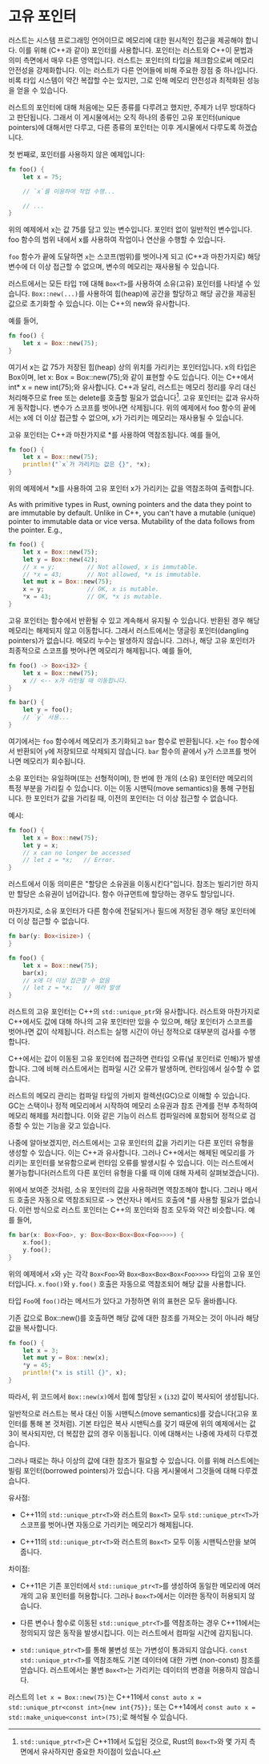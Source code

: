 # 고유 포인터 

러스트는 시스템 프로그래밍 언어이므로 메모리에 대한 원시적인 접근을 제공해야 합니다. 이를
위해 (C++과 같이) 포인터를 사용합니다. 포인터는 러스트와 C++이 문법과 의미 측면에서 매우
다른 영역입니다. 러스트는 포인터의 타입을 체크함으로써 메모리 안전성을 강제화합니다. 이는
러스트가 다른 언어들에 비해 주요한 장점 중 하나입니다. 비록 타입 시스템이 약간 복잡할 수는
있지만, 그로 인해 메모리 안전성과 최적화된 성능을 얻을 수 있습니다.

러스트의 포인터에 대해 처음에는 모든 종류를 다루려고 했지만, 주제가 너무 방대하다고 
판단됩니다. 그래서 이 게시물에서는 오직 하나의 종류인 고유 포인터(unique pointers)에
대해서만 다루고, 다른 종류의 포인터는 이후 게시물에서 다루도록 하겠습니다.

첫 번째로, 포인터를 사용하지 않은 예제입니다:

```rust
fn foo() {
    let x = 75;

    // `x`를 이용하여 작업 수행...

    // ...
}
```

위의 예제에서 x는 값 75를 담고 있는 변수입니다. 포인터 없이 일반적인 변수입니다. foo 
함수의 범위 내에서 x를 사용하여 작업이나 연산을 수행할 수 있습니다.

`foo` 함수가 끝에 도달하면 `x`는 스코프(범위)를 벗어나게 되고 (C++과 마찬가지로) 해당 변수에
더 이상 접근할 수 없으며, 변수의 메모리는 재사용될 수 있습니다.

러스트에서는 모든 타입 `T`에 대해 `Box<T>`를 사용하여 소유(고유) 포인터를 나타낼 수 
있습니다. `Box::new(...)`를 사용하여 힙(heap)에 공간을 할당하고 해당 공간을 제공된 값으로
초기화할 수 있습니다. 이는 C++의 new와 유사합니다. 

예를 들어,
```rust
fn foo() {
    let x = Box::new(75);
}
```

여기서 x는 값 75가 저장된 힙(heap) 상의 위치를 가리키는 포인터입니다. x의 타입은 Box<i32>이며, let x: Box<i32> = Box::new(75);와 같이 표현할 수도 있습니다. 이는 C++에서 int* x = new int(75);와 유사합니다. C++과 달리, 러스트는 메모리 정리를 우리 대신 처리해주므로 free 또는 delete를 호출할 필요가 없습니다[^1]. 고유 포인터는 값과 유사하게 동작합니다. 변수가 스코프를 벗어나면 삭제됩니다. 위의 예제에서 foo 함수의 끝에서는 x에 더 이상 접근할 수 없으며, x가 가리키는 메모리는 재사용될 수 있습니다.

고유 포인터는 C++과 마찬가지로 *를 사용하여 역참조됩니다. 예를 들어,
```rust
fn foo() {
    let x = Box::new(75);
    println!("`x`가 가리키는 값은 {}", *x);
}
```

위의 예제에서 *x를 사용하여 고유 포인터 x가 가리키는 값을 역참조하여 출력합니다.

As with primitive types in Rust, owning pointers and the data they point to are
immutable by default. Unlike in C++, you can't have a mutable (unique) pointer to
immutable data or vice versa. Mutability of the data follows from the pointer.
E.g.,

```rust
fn foo() {
    let x = Box::new(75);
    let y = Box::new(42);
    // x = y;         // Not allowed, x is immutable.
    // *x = 43;       // Not allowed, *x is immutable.
    let mut x = Box::new(75);
    x = y;            // OK, x is mutable.
    *x = 43;          // OK, *x is mutable.
}
```
고유 포인터는 함수에서 반환될 수 있고 계속해서 유지될 수 있습니다. 반환된 경우 해당 
메모리는 해제되지 않고 이동합니다. 그래서 러스트에서는 댕글링 포인터(dangling pointers)가
없습니다. 메모리 누수는 발생하지 않습니다. 그러나, 해당 고유 포인터가 최종적으로 스코프를
벗어나면 메모리가 해제됩니다. 예를 들어,

```rust
fn foo() -> Box<i32> {
    let x = Box::new(75);
    x // <-- x가 리턴될 때 이동합니다.  
}

fn bar() {
    let y = foo();
    // `y` 사용...
}
```

여기에서는 `foo` 함수에서 메모리가 초기화되고 `bar` 함수로 반환됩니다. `x`는 `foo` 함수에서 
반환되어 `y`에 저장되므로 삭제되지 않습니다. `bar` 함수의 끝에서 `y`가 스코프를 벗어나면 
메모리가 회수됩니다.

소유 포인터는 유일하며(또는 선형적이며), 한 번에 한 개의 (소유) 포인터만 메모리의 특정
부분을 가리킬 수 있습니다. 이는 이동 시맨틱(move semantics)을 통해 구현됩니다. 한 포인터가
값을 가리킬 때, 이전의 포인터는 더 이상 접근할 수 없습니다. 

예시:

```rust
fn foo() {
    let x = Box::new(75);
    let y = x;
    // x can no longer be accessed
    // let z = *x;   // Error.
}
```

러스트에서 이동 의미론은 "할당은 소유권을 이동시킨다"입니다. 참조는 빌리기만 하지만 
할당은 소유권이 넘어갑니다. 함수 아규먼트에 할당하는 경우도 할당입니다.  

마찬가지로, 소유 포인터가 다른 함수에 전달되거나 필드에 저장된 경우 해당 포인터에 더 이상
접근할 수 없습니다.

```rust
fn bar(y: Box<isize>) {
}

fn foo() {
    let x = Box::new(75);
    bar(x);
    // x에 더 이상 접근할 수 없음
    // let z = *x;   // 에러 발생
}
```

러스트의 고유 포인터는 C++의 `std::unique_ptr`와 유사합니다. 러스트와 마찬가지로 C++에서도
값에 대해 하나의 고유 포인터만 있을 수 있으며, 해당 포인터가 스코프를 벗어나면 값이
삭제됩니다. 러스트는 실행 시간이 아닌 정적으로 대부분의 검사를 수행합니다. 

C++에서는 값이 이동된 고유 포인터에 접근하면 런타임 오류(널 포인터로 인해)가 발생합니다.
그에 비해 러스트에서는 컴파일 시간 오류가 발생하며, 런타임에서 실수할 수 없습니다.

러스트의 메모리 관리는 컴파일 타잎의 가비지 컬렉션(GC)으로 이해할 수 있습니다. GC는 스택이나 
정적 메모리에서 시작하여 메모리 소유권과 참조 관계를 전부 추적하여 메모리 해제를 처리합니다. 
이와 같은 기능이 러스트 컴파일러에 포함되어 정적으로 검증할 수 있는 기능을 갖고 있습니다. 

나중에 알아보겠지만, 러스트에서는 고유 포인터의 값을 가리키는 다른 포인터 유형을 생성할 수
있습니다. 이는 C++과 유사합니다. 그러나 C++에서는 해제된 메모리를 가리키는 포인터를
보유함으로써 런타임 오류를 발생시킬 수 있습니다. 이는 러스트에서 불가능합니다(러스트의 
다른 포인터 유형을 다룰 때 이에 대해 자세히 살펴보겠습니다).

위에서 보여준 것처럼, 소유 포인터의 값을 사용하려면 역참조해야 합니다. 그러나 메서드 
호출은 자동으로 역참조되므로 -> 연산자나 메서드 호출에 *를 사용할 필요가 없습니다. 이런
방식으로 러스트 포인터는 C++의 포인터와 참조 모두와 약간 비슷합니다. 예를 들어,

```rust
fn bar(x: Box<Foo>, y: Box<Box<Box<Box<Foo>>>>) {
    x.foo();
    y.foo();
}
```

위의 예제에서 `x`와 `y`는 각각 `Box<Foo>`와 `Box<Box<Box<Box<Foo>>>>` 타입의 고유
포인터입니다. `x.foo()`와 `y.foo()` 호출은 자동으로 역참조되어 해당 값을 사용합니다. 

타입 `Foo`에 `foo()`라는 메서드가 있다고 가정하면 위의 표현은 모두 올바릅니다.

기존 값으로 Box::new()를 호출하면 해당 값에 대한 참조를 가져오는 것이 아니라 해당 값을 
복사합니다. 

```rust
fn foo() {
    let x = 3;
    let mut y = Box::new(x);
    *y = 45;
    println!("x is still {}", x);
}
```
따라서, 위 코드에서 `Box::new(x)`에서 힙에 할당된 `x` (`i32`) 값이 복사되어 생성됩니다.

일반적으로 러스트는 복사 대신 이동 시맨틱스(move semantics)를 갖습니다(고유 포인터를 통해 
본 것처럼). 기본 타입은 복사 시맨틱스를 갖기 때문에 위의 예제에서는 값 3이 복사되지만, 더
복잡한 값의 경우 이동됩니다. 이에 대해서는 나중에 자세히 다루겠습니다.

그러나 때로는 하나 이상의 값에 대한 참조가 필요할 수 있습니다. 이를 위해 러스트에는 빌림 포인터(borrowed pointers)가 있습니다. 다음 게시물에서 그것들에 대해 다루겠습니다.

[^1]: `std::unique_ptr<T>`은 C++11에서 도입된 것으로, Rust의 `Box<T>`와 몇 가지 측면에서 유사하지만 중요한 차이점이 있습니다.

유사점:

- C++11의 `std::unique_ptr<T>`와 러스트의 `Box<T>` 모두 `std::unique_ptr<T>`가 스코프를
  벗어나면 자동으로 가리키는 메모리가 해제됩니다.

- C++11의 `std::unique_ptr<T>`와 러스트의 `Box<T>` 모두 이동 시맨틱스만을 보여줍니다. 

차이점:

- C++11은 기존 포인터에서 `std::unique_ptr<T>`를 생성하여 동일한 메모리에 여러 개의 고유
  포인터를 허용합니다. 그러나 `Box<T>`에서는 이러한 동작이 허용되지 않습니다.

- 다른 변수나 함수로 이동된 `std::unique_ptr<T>`를 역참조하는 경우 C++11에서는 정의되지 
  않은 동작을 발생시킵니다. 이는 러스트에서 컴파일 시간에 감지됩니다.

- `std::unique_ptr<T>`를 통해 불변성 또는 가변성이 통과되지 않습니다. 
  `const std::unique_ptr<T>`를 역참조해도 기본 데이터에 대한 가변 (non-const) 참조를 
  얻습니다. 러스트에서는 불변 `Box<T>`는 가리키는 데이터의 변경을 허용하지 않습니다.

러스트의 `let x = Box::new(75)`는 C++11에서 `const auto x = std::unique_ptr<const int>{new int{75}};` 또는 C++14에서 `const auto x = std::make_unique<const int>(75)`;로 해석될 수
있습니다.

